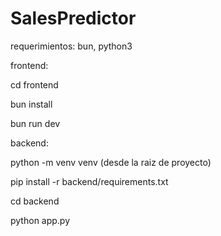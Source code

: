 # SalesPredictor

requerimientos: bun, python3

frontend: 

cd frontend

bun install

bun run dev


backend:

python -m venv venv (desde la raiz de proyecto)

pip install -r backend/requirements.txt

cd backend

python app.py

